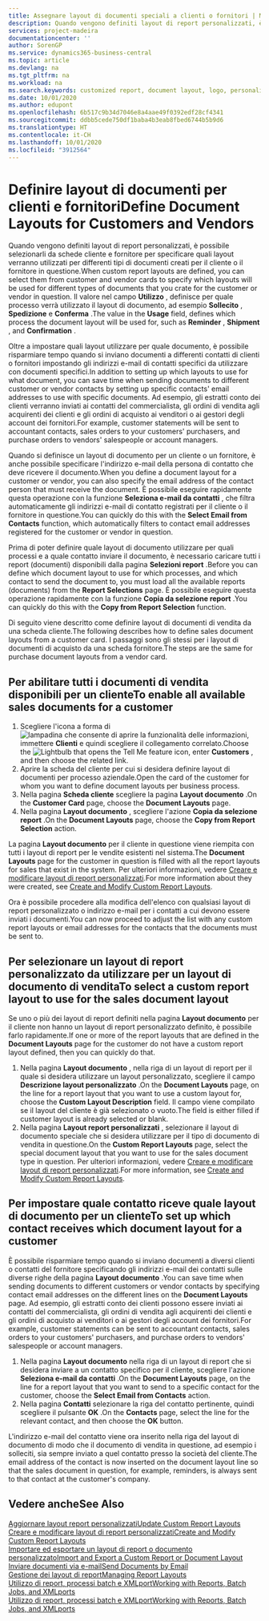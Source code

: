 ```yaml
---
title: Assegnare layout di documenti speciali a clienti o fornitori | Microsoft Docs
description: Quando vengono definiti layout di report personalizzati, è possibile selezionarli da schede cliente e fornitore per specificare che i layout selezionati verranno utilizzati per documenti creati per il cliente o il fornitore in questione.
services: project-madeira
documentationcenter: ''
author: SorenGP
ms.service: dynamics365-business-central
ms.topic: article
ms.devlang: na
ms.tgt_pltfrm: na
ms.workload: na
ms.search.keywords: customized report, document layout, logo, personalize
ms.date: 10/01/2020
ms.author: edupont
ms.openlocfilehash: 6b517c9b34d7046e8a4aae49f0392edf28cf4341
ms.sourcegitcommit: ddbb5cede750df1baba4b3eab8fbed6744b5b9d6
ms.translationtype: HT
ms.contentlocale: it-CH
ms.lasthandoff: 10/01/2020
ms.locfileid: "3912564"
---
```

# <a name="define-document-layouts-for-customers-and-vendors"></a><span data-ttu-id="00df9-103">Definire layout di documenti per clienti e fornitori</span><span class="sxs-lookup"><span data-stu-id="00df9-103">Define Document Layouts for Customers and Vendors</span></span>
<span data-ttu-id="00df9-104">Quando vengono definiti layout di report personalizzati, è possibile selezionarli da schede cliente e fornitore per specificare quali layout verranno utilizzati per differenti tipi di documenti creati per il cliente o il fornitore in questione.</span><span class="sxs-lookup"><span data-stu-id="00df9-104">When custom report layouts are defined, you can select them from customer and vendor cards to specify which layouts will be used for different types of documents that you crate for the customer or vendor in question.</span></span> <span data-ttu-id="00df9-105">Il valore nel campo **Utilizzo** , definisce per quale processo verrà utilizzato il layout di documento, ad esempio **Sollecito** , **Spedizione** e **Conferma** .</span><span class="sxs-lookup"><span data-stu-id="00df9-105">The value in the **Usage** field, defines which process the document layout will be used for, such as **Reminder** , **Shipment** , and **Confirmation** .</span></span>

<span data-ttu-id="00df9-106">Oltre a impostare quali layout utilizzare per quale documento, è possibile risparmiare tempo quando si inviano documenti a differenti contatti di clienti o fornitori impostando gli indirizzi e-mail di contatti specifici da utilizzare con documenti specifici.</span><span class="sxs-lookup"><span data-stu-id="00df9-106">In addition to setting up which layouts to use for what document, you can save time when sending documents to different customer or vendor contacts by setting up specific contacts' email addresses to use with specific documents.</span></span> <span data-ttu-id="00df9-107">Ad esempio, gli estratti conto dei clienti verranno inviati ai contatti del commercialista, gli ordini di vendita agli acquirenti dei clienti e gli ordini di acquisto ai venditori o ai gestori degli account dei fornitori.</span><span class="sxs-lookup"><span data-stu-id="00df9-107">For example, customer statements will be sent to accountant contacts, sales orders to your customers' purchasers, and purchase orders to vendors' salespeople or account managers.</span></span>

<span data-ttu-id="00df9-108">Quando si definisce un layout di documento per un cliente o un fornitore, è anche possibile specificare l'indirizzo e-mail della persona di contatto che deve ricevere il documento.</span><span class="sxs-lookup"><span data-stu-id="00df9-108">When you define a document layout for a customer or vendor, you can also specify the email address of the contact person that must receive the document.</span></span> <span data-ttu-id="00df9-109">È possibile eseguire rapidamente questa operazione con la funzione **Seleziona e-mail da contatti** , che filtra automaticamente gli indirizzi e-mail di contatto registrati per il cliente o il fornitore in questione.</span><span class="sxs-lookup"><span data-stu-id="00df9-109">You can quickly do this with the **Select Email from Contacts** function, which automatically filters to contact email addresses registered for the customer or vendor in question.</span></span>

<span data-ttu-id="00df9-110">Prima di poter definire quale layout di documento utilizzare per quali processi e a quale contatto inviare il documento, è necessario caricare tutti i report (documenti) disponibili dalla pagina **Selezioni report** .</span><span class="sxs-lookup"><span data-stu-id="00df9-110">Before you can define which document layout to use for which processes, and which contact to send the document to, you must load all the available reports (documents) from the **Report Selections** page.</span></span> <span data-ttu-id="00df9-111">È possibile eseguire questa operazione rapidamente con la funzione **Copia da selezione report** .</span><span class="sxs-lookup"><span data-stu-id="00df9-111">You can quickly do this with the **Copy from Report Selection** function.</span></span>

<span data-ttu-id="00df9-112">Di seguito viene descritto come definire layout di documenti di vendita da una scheda cliente.</span><span class="sxs-lookup"><span data-stu-id="00df9-112">The following describes how to define sales document layouts from a customer card.</span></span> <span data-ttu-id="00df9-113">I passaggi sono gli stessi per i layout di documenti di acquisto da una scheda fornitore.</span><span class="sxs-lookup"><span data-stu-id="00df9-113">The steps are the same for purchase document layouts from a vendor card.</span></span>

## <a name="to-enable-all-available-sales-documents-for-a-customer"></a><span data-ttu-id="00df9-114">Per abilitare tutti i documenti di vendita disponibili per un cliente</span><span class="sxs-lookup"><span data-stu-id="00df9-114">To enable all available sales documents for a customer</span></span>
1. <span data-ttu-id="00df9-115">Scegliere l'icona a forma di ![lampadina che consente di aprire la funzionalità delle informazioni](media/ui-search/search_small.png "Informazioni sull'operazione che si desidera eseguire"), immettere **Clienti** e quindi scegliere il collegamento correlato.</span><span class="sxs-lookup"><span data-stu-id="00df9-115">Choose the ![Lightbulb that opens the Tell Me feature](media/ui-search/search_small.png "Tell me what you want to do") icon, enter **Customers** , and then choose the related link.</span></span>
2. <span data-ttu-id="00df9-116">Aprire la scheda del cliente per cui si desidera definire layout di documenti per processo aziendale.</span><span class="sxs-lookup"><span data-stu-id="00df9-116">Open the card of the customer for whom you want to define document layouts per business process.</span></span>
3. <span data-ttu-id="00df9-117">Nella pagina **Scheda cliente** scegliere la pagina **Layout documento** .</span><span class="sxs-lookup"><span data-stu-id="00df9-117">On the **Customer Card** page, choose the **Document Layouts** page.</span></span>
4. <span data-ttu-id="00df9-118">Nella pagina **Layout documento** , scegliere l'azione **Copia da selezione report** .</span><span class="sxs-lookup"><span data-stu-id="00df9-118">On the **Document Layouts** page, choose the **Copy from Report Selection** action.</span></span>

<span data-ttu-id="00df9-119">La pagina **Layout documento** per il cliente in questione viene riempita con tutti i layout di report per le vendite esistenti nel sistema.</span><span class="sxs-lookup"><span data-stu-id="00df9-119">The **Document Layouts** page for the customer in question is filled with all the report layouts for sales that exist in the system.</span></span> <span data-ttu-id="00df9-120">Per ulteriori informazioni, vedere [Creare e modificare layout di report personalizzati](ui-how-create-custom-report-layout.md).</span><span class="sxs-lookup"><span data-stu-id="00df9-120">For more information about they were created, see [Create and Modify Custom Report Layouts](ui-how-create-custom-report-layout.md).</span></span>

<span data-ttu-id="00df9-121">Ora è possibile procedere alla modifica dell'elenco con qualsiasi layout di report personalizzato o indirizzo e-mail per i contatti a cui devono essere inviati i documenti.</span><span class="sxs-lookup"><span data-stu-id="00df9-121">You can now proceed to adjust the list with any custom report layouts or email addresses for the contacts that the documents must be sent to.</span></span>

## <a name="to-select-a-custom-report-layout-to-use-for-the-sales-document-layout"></a><span data-ttu-id="00df9-122">Per selezionare un layout di report personalizzato da utilizzare per un layout di documento di vendita</span><span class="sxs-lookup"><span data-stu-id="00df9-122">To select a custom report layout to use for the sales document layout</span></span>
<span data-ttu-id="00df9-123">Se uno o più dei layout di report definiti nella pagina **Layout documento** per il cliente non hanno un layout di report personalizzato definito, è possibile farlo rapidamente.</span><span class="sxs-lookup"><span data-stu-id="00df9-123">If one or more of the report layouts that are defined in the **Document Layouts** page for the customer do not have a custom report layout defined, then you can quickly do that.</span></span>

1. <span data-ttu-id="00df9-124">Nella pagina **Layout documento** , nella riga di un layout di report per il quale si desidera utilizzare un layout personalizzato, scegliere il campo **Descrizione layout personalizzato** .</span><span class="sxs-lookup"><span data-stu-id="00df9-124">On the **Document Layouts** page, on the line for a report layout that you want to use a custom layout for, choose the **Custom Layout Description** field.</span></span> <span data-ttu-id="00df9-125">Il campo viene compilato se il layout del cliente è già selezionato o vuoto.</span><span class="sxs-lookup"><span data-stu-id="00df9-125">The field is either filled if customer layout is already selected or blank.</span></span>
2. <span data-ttu-id="00df9-126">Nella pagina **Layout report personalizzati** , selezionare il layout di documento speciale che si desidera utilizzare per il tipo di documento di vendita in questione.</span><span class="sxs-lookup"><span data-stu-id="00df9-126">On the **Custom Report Layouts** page, select the special document layout that you want to use for the sales document type in question.</span></span> <span data-ttu-id="00df9-127">Per ulteriori informazioni, vedere [Creare e modificare layout di report personalizzati](ui-how-create-custom-report-layout.md).</span><span class="sxs-lookup"><span data-stu-id="00df9-127">For more information, see [Create and Modify Custom Report Layouts](ui-how-create-custom-report-layout.md).</span></span>

## <a name="to-set-up-which-contact-receives-which-document-layout-for-a-customer"></a><span data-ttu-id="00df9-128">Per impostare quale contatto riceve quale layout di documento per un cliente</span><span class="sxs-lookup"><span data-stu-id="00df9-128">To set up which contact receives which document layout for a customer</span></span>
<span data-ttu-id="00df9-129">È possibile risparmiare tempo quando si inviano documenti a diversi clienti o contatti del fornitore specificando gli indirizzi e-mail dei contatti sulle diverse righe della pagina **Layout documento** .</span><span class="sxs-lookup"><span data-stu-id="00df9-129">You can save time when sending documents to different customers or vendor contacts by specifying contact email addresses on the different lines on the **Document Layouts** page.</span></span> <span data-ttu-id="00df9-130">Ad esempio, gli estratti conto dei clienti possono essere inviati ai contatti del commercialista, gli ordini di vendita agli acquirenti dei clienti e gli ordini di acquisto ai venditori o ai gestori degli account dei fornitori.</span><span class="sxs-lookup"><span data-stu-id="00df9-130">For example, customer statements can be sent to accountant contacts, sales orders to your customers' purchasers, and purchase orders to vendors' salespeople or account managers.</span></span>

1. <span data-ttu-id="00df9-131">Nella pagina **Layout documento** nella riga di un layout di report che si desidera inviare a un contatto specifico per il cliente, scegliere l'azione **Seleziona e-mail da contatti** .</span><span class="sxs-lookup"><span data-stu-id="00df9-131">On the **Document Layouts** page, on the line for a report layout that you want to send to a specific contact for the customer, choose the **Select Email from Contacts** action.</span></span>
2. <span data-ttu-id="00df9-132">Nella pagina **Contatti** selezionare la riga del contatto pertinente, quindi scegliere il pulsante **OK** .</span><span class="sxs-lookup"><span data-stu-id="00df9-132">On the **Contacts** page, select the line for the relevant contact, and then choose the **OK** button.</span></span>

<span data-ttu-id="00df9-133">L'indirizzo e-mail del contatto viene ora inserito nella riga del layout di documento di modo che il documento di vendita in questione, ad esempio i solleciti, sia sempre inviato a quel contatto presso la società del cliente.</span><span class="sxs-lookup"><span data-stu-id="00df9-133">The email address of the contact is now inserted on the document layout line so that the sales document in question, for example, reminders, is always sent to that contact at the customer's company.</span></span>

## <a name="see-also"></a><span data-ttu-id="00df9-134">Vedere anche</span><span class="sxs-lookup"><span data-stu-id="00df9-134">See Also</span></span>  
[<span data-ttu-id="00df9-135">Aggiornare layout report personalizzati</span><span class="sxs-lookup"><span data-stu-id="00df9-135">Update Custom Report Layouts</span></span>](ui-update-report-layouts.md)  
[<span data-ttu-id="00df9-136">Creare e modificare layout di report personalizzati</span><span class="sxs-lookup"><span data-stu-id="00df9-136">Create and Modify Custom Report Layouts</span></span>](ui-how-create-custom-report-layout.md)  
[<span data-ttu-id="00df9-137">Importare ed esportare un layout di report o documento personalizzato</span><span class="sxs-lookup"><span data-stu-id="00df9-137">Import and Export a Custom Report or Document Layout</span></span>](ui-how-import-and-export-report-layout.md)  
[<span data-ttu-id="00df9-138">Inviare documenti via e-mail</span><span class="sxs-lookup"><span data-stu-id="00df9-138">Send Documents by Email</span></span>](ui-how-send-documents-email.md)  
[<span data-ttu-id="00df9-139">Gestione dei layout di report</span><span class="sxs-lookup"><span data-stu-id="00df9-139">Managing Report Layouts</span></span>](ui-manage-report-layouts.md)  
[<span data-ttu-id="00df9-140">Utilizzo di report, processi batch e XMLport</span><span class="sxs-lookup"><span data-stu-id="00df9-140">Working with Reports, Batch Jobs, and XMLports</span></span>](ui-work-report.md)  
[<span data-ttu-id="00df9-141">Utilizzo di report, processi batch e XMLport</span><span class="sxs-lookup"><span data-stu-id="00df9-141">Working with Reports, Batch Jobs, and XMLports</span></span>](ui-work-report.md)  
